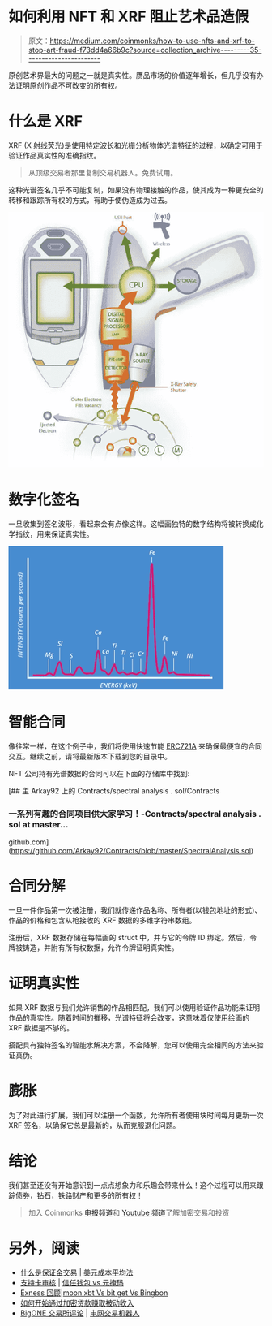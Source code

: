 # 如何利用 NFT 和 XRF 阻止艺术品造假

> 原文：<https://medium.com/coinmonks/how-to-use-nfts-and-xrf-to-stop-art-fraud-f73dd4a66b9c?source=collection_archive---------35----------------------->

原创艺术界最大的问题之一就是真实性。赝品市场的价值逐年增长，但几乎没有办法证明原创作品不可改变的所有权。

# 什么是 XRF

XRF (X 射线荧光)是使用特定波长和光栅分析物体光谱特征的过程，以确定可用于验证作品真实性的准确指纹。

> 从顶级交易者那里复制交易机器人。免费试用。

这种光谱签名几乎不可能复制，如果没有物理接触的作品，使其成为一种更安全的转移和跟踪所有权的方式，有助于使伪造成为过去。

![](img/f129f378049c463fd3fcf7cd95c03246.png)

# 数字化签名

一旦收集到签名波形，看起来会有点像这样。这幅画独特的数字结构将被转换成化学指纹，用来保证真实性。

![](img/e2ed401242d86eb8739495972451f5cc.png)

# 智能合同

像往常一样，在这个例子中，我们将使用快速节能 [ERC721A](https://www.erc721a.org/) 来确保最便宜的合同交互。继续之前，请将最新版本下载到您的目录中。

NFT 公司持有光谱数据的合同可以在下面的存储库中找到:

[](https://github.com/Arkay92/Contracts/blob/master/SpectralAnalysis.sol) [## 主 Arkay92 上的 Contracts/spectral analysis . sol/Contracts

### 一系列有趣的合同项目供大家学习！-Contracts/spectral analysis . sol at master…

github.com](https://github.com/Arkay92/Contracts/blob/master/SpectralAnalysis.sol) 

# 合同分解

一旦一件作品第一次被注册，我们就传递作品名称、所有者(以钱包地址的形式)、作品的价格和包含从枪接收的 XRF 数据的多维字符串数组。

注册后，XRF 数据存储在每幅画的 struct 中，并与它的令牌 ID 绑定。然后，令牌被铸造，并附有所有权数据，允许令牌证明真实性。

# 证明真实性

如果 XRF 数据与我们允许销售的作品相匹配，我们可以使用验证作品功能来证明作品的真实性。随着时间的推移，光谱特征将会改变，这意味着仅使用绘画的 XRF 数据是不够的。

搭配具有独特签名的智能水解决方案，不会降解，您可以使用完全相同的方法来验证真伪。

# 膨胀

为了对此进行扩展，我们可以注册一个函数，允许所有者使用块时间每月更新一次 XRF 签名，以确保它总是最新的，从而克服退化问题。

# 结论

我们甚至还没有开始意识到一点点想象力和乐趣会带来什么！这个过程可以用来跟踪债券，钻石，铁路财产和更多的所有权！

> 加入 Coinmonks [电报频道](https://t.me/coincodecap)和 [Youtube 频道](https://www.youtube.com/c/coinmonks/videos)了解加密交易和投资

# 另外，阅读

*   [什么是保证金交易](https://coincodecap.com/margin-trading) | [美元成本平均法](https://coincodecap.com/dca)
*   [支持卡审核](https://coincodecap.com/uphold-card-review) | [信任钱包 vs 元掩码](https://coincodecap.com/trust-wallet-vs-metamask)
*   [Exness 回顾](https://coincodecap.com/exness-review)|[moon xbt Vs bit get Vs Bingbon](https://coincodecap.com/bingbon-vs-bitget-vs-moonxbt)
*   [如何开始通过加密贷款赚取被动收入](https://coincodecap.com/passive-income-crypto-lending)
*   [BigONE 交易所评论](/coinmonks/bigone-exchange-review-64705d85a1d4) | [电网交易机器人](https://coincodecap.com/grid-trading)